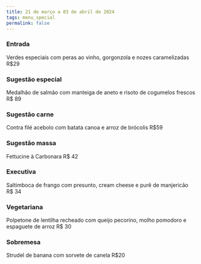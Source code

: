 ```yaml
---
title: 21 de março a 03 de abril de 2024
tags: menu_special
permalink: false
---
```

### E﻿ntrada

Verdes especiais com peras ao vinho, gorgonzola e nozes caramelizadas R$29

### Sugestão especial

Medalhão de salmão com manteiga de aneto e risoto de cogumelos frescos R$ 89

### Sugestão carne

Contra filé acebolo com batata canoa e arroz de brócolis R$59

### Sugestão massa

Fettucine à Carbonara R$ 42

### Executiva

Saltimboca de frango com presunto, cream cheese e purê de manjericão R$ 34

### **Vegetariana**

Polpetone de lentilha recheado com queijo pecorino, molho pomodoro e espaguete de arroz R$ 30

### Sobremesa

S﻿trudel de banana com sorvete de canela R$20